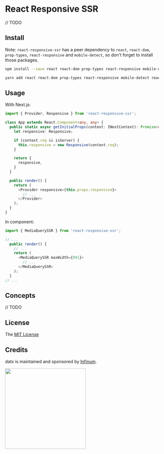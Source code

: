 # React Responsive SSR

// TODO

## Install

Note: `react-responsive-ssr` has a peer dependency to `react`, `react-dom`, `prop-types`, `react-responsive` and `mobile-detect`,
so don't forget to install those packages.

```bash
npm install --save react react-dom prop-types react-responsive mobile-detect react-responsive-ssr
```

```bash
yarn add react react-dom prop-types react-responsive mobile-detect react-responsive-ssr
```

## Usage

With Next.js:

```typescript
import { Provider, Responsive } from 'react-responsive-ssr';

class App extends React.Component<any, any> {
  public static async getInitialProps(context: INextContext): Promise<any> {
    let responsive: Responsive;

    if (context.req && isServer) {
      this.responsive = new Responsive(context.req);
    }

    return {
      responsive,
    }
  }

  public render() {
    return (
      <Provider responsive={this.props.responsive}>
        // ...
      </Provider>
    );
  }
}
```

In component:

```typescript
import { MediaQuerySSR } from 'react-responsive-ssr';

// ...
  public render() {
    // ...
    return (
      <MediaQuerySSR maxWidth={991}>
        // ...
      </MediaQuerySSR>
    );
  }
// ...
```

## Concepts

// TODO

## License

The [MIT License](LICENSE)

## Credits

datx is maintained and sponsored by
[Infinum](http://www.infinum.co).

<img src="https://infinum.co/infinum.png" width="264">
